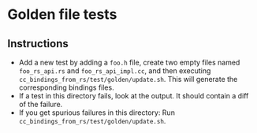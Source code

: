 # Golden file tests

## Instructions

*   Add a new test by adding a `foo.h` file, create two empty files named
    `foo_rs_api.rs` and `foo_rs_api_impl.cc`, and then executing
    `cc_bindings_from_rs/test/golden/update.sh`. This will
    generate the corresponding bindings files.
*   If a test in this directory fails, look at the output. It should contain a
    diff of the failure.
*   If you get spurious failures in this directory: Run
    `cc_bindings_from_rs/test/golden/update.sh`.
